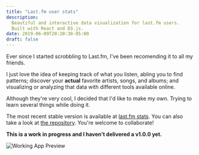 ```yaml
---
title: "Last.fm user stats"
description: 
  Beautiful and interactive data visualization for last.fm users.
  Built with React and D3.js.
date: 2019-06-09T20:20:38-05:00
draft: false
---
```


Ever since I started scrobbling to Last.fm, I've been recomending it to all my friends.

I just love the idea of keeping track of what you listen, abling you to find patterns; discover
your **actual** favorite artists, songs, and albums; and visualizing or analyzing that data with
different tools available online.

Although they're very cool, I decided that I'd like to make my own. Trying to learn several things while
doing it.

The most recent stable version is available at [last.fm stats][lastfmstats]. You can also take a look
at [the repository][repository]. You're welcome to collaborate!

**This is a work in progress and I haven't delivered a v1.0.0 yet.**

![Working App Preview](https://github.com/davidomarf/lastfm/blob/master/img/lastfm-screenshot.png?raw=true)



[repository]:https://github.com/davidomarf/lastfm
[lastfmstats]:https://lastfmstats.herokuapp.com/